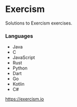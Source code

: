 # Exercism

Solutions to Exercism exercises.

### Languages

 * Java
 * C
 * JavaScript
 * Rust
 * Python
 * Dart
 * Go
 * Kotlin
 * C#

<https://exercism.io>
